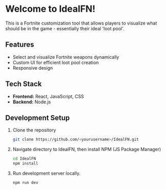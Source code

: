 # Welcome to IdealFN!

This is a Fortnite customization tool that allows players to visualize what should be in the game - essentially their ideal 'loot pool'.

## Features  
- Select and visualize Fortnite weapons dynamically  
- Custom UI for efficient loot pool creation  
- Responsive design  

## Tech Stack  
- **Frontend:** React, JavaScript, CSS  
- **Backend:** Node.js

## Development Setup  
1. Clone the repository  
   ```bash
   git clone https://github.com/<yourusername>/IdealFN.git

2. Navigate directory to IdealFN, then install NPM (JS Package Manager)
    ```bash
   cd IdealFN
   npm install

3. Run development server locally.
    ```bash
   npm run dev